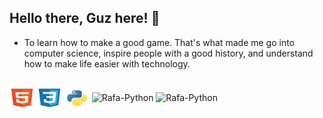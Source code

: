 ## Hello there, Guz here! 💫
- To learn how to make a good game. That's what made me go into computer science, inspire people with a good history, and understand how to make life easier with technology.
<div style="display: inline_block"><br>
  <img align="center" alt="Rafa-HTML" height="30" width="40" src="https://raw.githubusercontent.com/devicons/devicon/master/icons/html5/html5-original.svg">
  <img align="center" alt="Rafa-CSS" height="30" width="40" src="https://raw.githubusercontent.com/devicons/devicon/master/icons/css3/css3-original.svg">
  <img align="center" alt="Rafa-Python" height="30" width="40" src="https://raw.githubusercontent.com/devicons/devicon/master/icons/python/python-original.svg">
  <img align="center" alt="Rafa-Python" height="30" width="40" src="https://cdn.jsdelivr.net/gh/devicons/devicon@latest/icons/cplusplus/cplusplus-original.svg" />       
 <img align="center" alt="Rafa-Python" height="30" width="40" src="https://cdn.jsdelivr.net/gh/devicons/devicon@latest/icons/swift/swift-original.svg" />          
</div>
